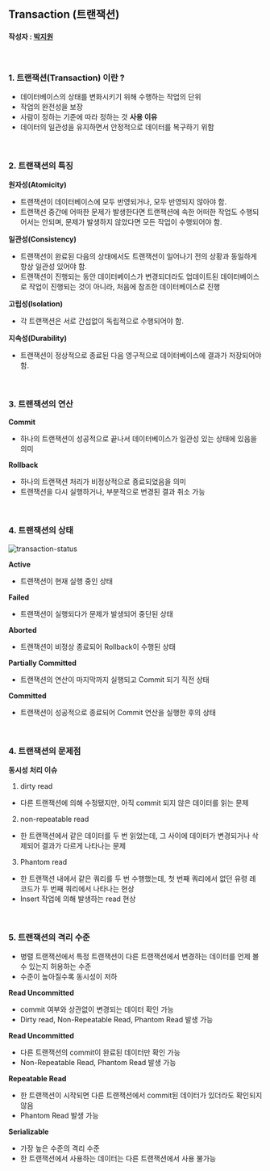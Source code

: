 ## Transaction (트랜잭션)

#### 작성자 : [박지원](@pjw5521)

</br>

### 1. **트랜잭션(Transaction)** 이란 ?
- 데이터베이스의 상태를 변화시키기 위해 수행하는 작업의 단위 
- 작업의 완전성을 보장 
- 사람이 정하는 기준에 따라 정하는 것 
**사용 이유**
- 데이터의 일관성을 유지하면서 안정적으로 데이터를 복구하기 위함 

</br>

### 2. 트랜잭션의 특징  
**원자성(Atomicity)**
- 트랜잭션이 데이터베이스에 모두 반영되거나, 모두 반영되지 않아야 함.
- 트랜잭션 중간에 어떠한 문제가 발생한다면 트랜잭션에 속한 어떠한 작업도 수행되어서는 안되며, 문제가 발생하지 않았다면 모든 작업이 수행되어야 함.

**일관성(Consistency)**
- 트랜잭션이 완료된 다음의 상태에서도 트랜잭션이 일어나기 전의 상황과 동일하게 항상 일관성 있어야 함.
- 트랜잭션이 진행되는 동안 데이터베이스가 변경되더라도 업데이트된 데이터베이스로 작업이 진행되는 것이 아니라, 처음에 참조한 데이터베이스로 진행

**고립성(Isolation)**
- 각 트랜잭션은 서로 간섭없이 독립적으로 수행되어야 함.

**지속성(Durability)**
- 트랜잭션이 정상적으로 종료된 다음 영구적으로 데이터베이스에 결과가 저장되어야 함.

</br>

### 3. 트랜잭션의 연산 
**Commit**
- 하나의 트랜잭션이 성공적으로 끝나서 데이터베이스가 일관성 있는 상태에 있음을 의미

**Rollback**
- 하나의 트랜잭션 처리가 비정상적으로 죵료되었음을 의미
- 트랜잭션을 다시 실행하거나, 부분적으로 변경된 결과 취소 가능 

</br>

### 4. 트랜잭션의 상태 
![transaction-status](https://user-images.githubusercontent.com/43839859/164625817-53373c24-5383-4d18-ab00-f0a3345e742a.png)

**Active**
- 트랜잭션이 현재 실행 중인 상태

**Failed**
- 트랜잭션이 실행되다가 문제가 발생되어 중단된 상태

**Aborted**
- 트랜잭션이 비정상 종료되어 Rollback이 수행된 상태

**Partially Committed**
- 트랜잭션의 연산이 마지막까지 실행되고 Commit 되기 직전 상태 

**Committed**
- 트랜잭션이 성공적으로 종료되어 Commit 연산을 실행한 후의 상태 

</br>

### 4. 트랜잭션의 문제점
**동시성 처리 이슈**
1. dirty read 
- 다른 트랜잭션에 의해 수정됐지만, 아직 commit 되지 않은 데이터를 읽는 문제 

2. non-repeatable read 
- 한 트랜잭션에서 같은 데이터를 두 번 읽었는데, 그 사이에 데이터가 변경되거나 삭제되어 결과가 다르게 나타나는 문제

3. Phantom read 
- 한 트랜잭션 내에서 같은 쿼리를 두 번 수행했는데, 첫 번째 쿼리에서 없던 유령 레코드가 두 번째 쿼리에서 나타나는 현상 
- Insert 작업에 의해 발생하는 read 현상 

</br>

### 5. 트랜잭션의 격리 수준 
- 병렬 트랜잭션에서 특정 트랜잭션이 다른 트랜잭션에서 변경하는 데이터를 언제 볼 수 있는지 허용하는 수준
- 수준이 높아질수록 동시성이 저하 

**Read Uncommitted**
- commit 여부와 상관없이 변경되는 데이터 확인 가능 
- Dirty read, Non-Repeatable Read, Phantom Read 발생 가능 

**Read Uncommitted**
- 다른 트랜잭션의 commit이 완료된 데이터만 확인 가능 
- Non-Repeatable Read, Phantom Read 발생 가능 

**Repeatable Read**
- 한 트랜잭션이 시작되면 다른 트랜잭션에서 commit된 데이터가 있더라도 확인되지 않음
- Phantom Read 발생 가능 

**Serializable**
- 가장 높은 수준의 격리 수준 
- 한 트랜잭션에서 사용하는 데이터는 다른 트랜잭션에서 사용 불가능 
